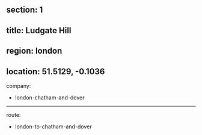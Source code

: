 section: 1
----
title: Ludgate Hill
----
region: london
----
location: 51.5129, -0.1036
----
company:
- london-chatham-and-dover
----
route:
- london-to-chatham-and-dover
